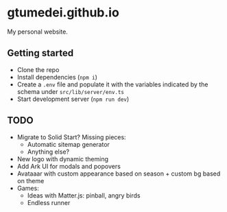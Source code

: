 # gtumedei.github.io

My personal website.

## Getting started

- Clone the repo
- Install dependencies (`npm i`)
- Create a `.env` file and populate it with the variables indicated by the schema under `src/lib/server/env.ts`
- Start development server (`npm run dev`)

## TODO

- Migrate to Solid Start? Missing pieces:
  - Automatic sitemap generator
  - Anything else?
- New logo with dynamic theming
- Add Ark UI for modals and popovers
- Avataaar with custom appearance based on season + custom bg based on theme
- Games:
  - Ideas with Matter.js: pinball, angry birds
  - Endless runner

